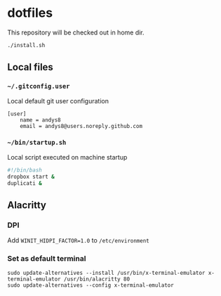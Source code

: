 # dotfiles

This repository will be checked out in home dir.

```sh
./install.sh
```

## Local files

### `~/.gitconfig.user`

Local default git user configuration

```
[user]
	name = andys8
	email = andys8@users.noreply.github.com
```

### `~/bin/startup.sh`

Local script executed on machine startup

```bash
#!/bin/bash
dropbox start &
duplicati &
```

## Alacritty

### DPI

Add `WINIT_HIDPI_FACTOR=1.0` to `/etc/environment`

### Set as default terminal

```shell
sudo update-alternatives --install /usr/bin/x-terminal-emulator x-terminal-emulator /usr/bin/alacritty 80
sudo update-alternatives --config x-terminal-emulator
```
